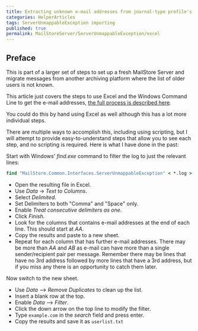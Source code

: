 ```yaml
---
title: Extracting unknown e-mail addresses from journal-type profile's debug log via Excel
categories: HelperArticles
tags: ServerUnmappableException importing
published: true
permalink: MailStoreServer/ServerUnmappableException/excel
--- 
```

## Preface

This is part of a larger set of steps to set up a fresh MailStore Server and migrate messages from another archiving platform where the list of older users is not known.

This article just covers the steps to use Excel and the Windows Command Line to get the e-mail addresses, [the full process is described here](ServerUnmappableException.md).

You could do this by hand using Excel as well although this has a lot more individual steps.

There are multiple ways to accomplish this, including using scripting, but I will attempt to provide easy-to-understand steps that allow you to see each step, and no scripting is required. Here is what I have done in the past:

Start with Windows' *find.exe* command to filter the log to just the relevant lines:

```cmd
find "MailStore.Common.Interfaces.ServerUnmappableException" < *.log > userlist.txt
````

- Open the resulting file in Excel.
- Use *Data* -> *Text to Columns*.
- Select *Delimited*.
- Set Delimiters to both "Comma" and "Space" only.
- Enable *Treat consecutive delimiters as one*.
- Click *Finish*.
- Look for the columns that contains e-mail addresses at the end of each line. This should start at *AA*.
- Copy the results and paste to a new sheet.
- Repeat for each column that has further e-mail addresses. There may be more than *AA* and *AB* as e-mail can have more than a single sender/recipient pair per message. Remember there may be lines that have no 3rd address followed by more lines that have a 3rd address, but if you miss any there is an opportunity to catch them later.

Now switch to the new sheet.

- Use *Data* --> *Remove Duplicates* to clean up the list.
- Insert a blank row at the top.
- Enable *Data* --> *Filter*.
- Click the down arrow on the top line to modify the filter.
- Type `example.com` in the *search* field and press enter.
- Copy the results and save it as `userlist.txt`
